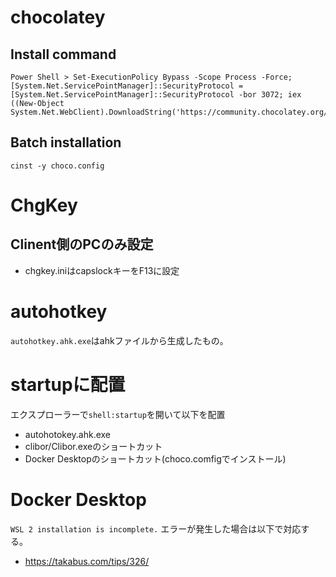 # chocolatey

## Install command
```
Power Shell > Set-ExecutionPolicy Bypass -Scope Process -Force; [System.Net.ServicePointManager]::SecurityProtocol = [System.Net.ServicePointManager]::SecurityProtocol -bor 3072; iex ((New-Object System.Net.WebClient).DownloadString('https://community.chocolatey.org/install.ps1'))
```

## Batch installation
```
cinst -y choco.config
```

# ChgKey

## Clinent側のPCのみ設定

- chgkey.iniはcapslockキーをF13に設定

# autohotkey

`autohotkey.ahk.exe`はahkファイルから生成したもの。

# startupに配置
エクスプローラーで`shell:startup`を開いて以下を配置
- autohotokey.ahk.exe
- clibor/Clibor.exeのショートカット
- Docker Desktopのショートカット(choco.comfigでインストール)


# Docker Desktop
`WSL 2 installation is incomplete.` エラーが発生した場合は以下で対応する。
- https://takabus.com/tips/326/